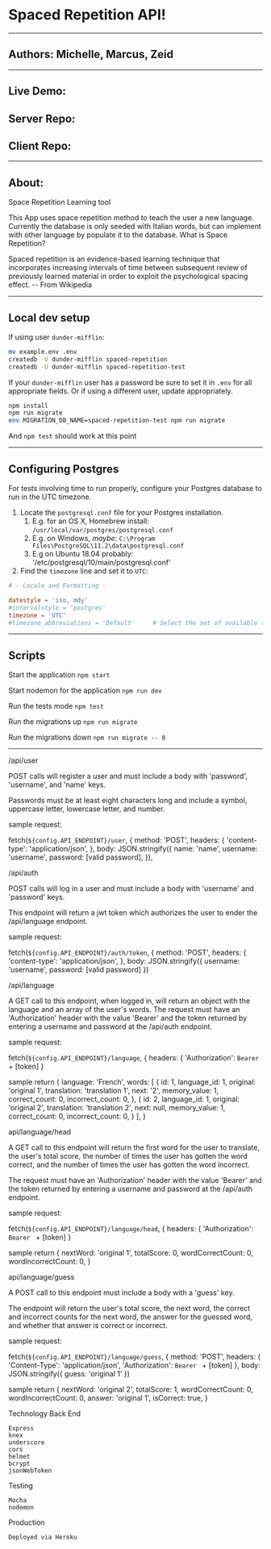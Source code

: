 # Spaced Repetition API!
---------------------------------------------------------------------------------

## Authors: Michelle, Marcus, Zeid

---------------------------------------------------------------------------------

## Live Demo:

## Server Repo:

## Client Repo:

---------------------------------------------------------------------------------

## About:

Space Repetition Learning tool

This App uses space repetition method to teach the user a new language. Currently the database is only seeded with Italian words, but can implement with other language by populate it to the database. What is Space Repetition?

Spaced repetition is an evidence-based learning technique that incorporates increasing intervals of time between subsequent review of previously learned material in order to exploit the psychological spacing effect. -- From Wikipedia

---------------------------------------------------------------------------------

## Local dev setup

If using user `dunder-mifflin`:

```bash
mv example.env .env
createdb -U dunder-mifflin spaced-repetition
createdb -U dunder-mifflin spaced-repetition-test
```

If your `dunder-mifflin` user has a password be sure to set it in `.env` for all appropriate fields. Or if using a different user, update appropriately.

```bash
npm install
npm run migrate
env MIGRATION_DB_NAME=spaced-repetition-test npm run migrate
```

And `npm test` should work at this point

---------------------------------------------------------------------------------

## Configuring Postgres

For tests involving time to run properly, configure your Postgres database to run in the UTC timezone.

1. Locate the `postgresql.conf` file for your Postgres installation.
   1. E.g. for an OS X, Homebrew install: `/usr/local/var/postgres/postgresql.conf`
   2. E.g. on Windows, _maybe_: `C:\Program Files\PostgreSQL\11.2\data\postgresql.conf`
   3. E.g  on Ubuntu 18.04 probably: '/etc/postgresql/10/main/postgresql.conf'
2. Find the `timezone` line and set it to `UTC`:

```conf
# - Locale and Formatting -

datestyle = 'iso, mdy'
#intervalstyle = 'postgres'
timezone = 'UTC'
#timezone_abbreviations = 'Default'     # Select the set of available time zone
```
---------------------------------------------------------------------------------

## Scripts

Start the application `npm start`

Start nodemon for the application `npm run dev`

Run the tests mode `npm test`

Run the migrations up `npm run migrate`

Run the migrations down `npm run migrate -- 0`

---------------------------------------------------------------------------------

/api/user

POST calls will register a user and must include a body with 'password', 'username', and 'name' keys.

Passwords must be at least eight characters long and include a symbol, uppercase letter, lowercase letter, and number.

sample request:

fetch(`${config.API_ENDPOINT}/user`, {
      method: 'POST',
      headers: {
        'content-type': 'application/json',
      },
      body: JSON.stringify({
        name: 'name',
        username: 'username',
        password: [valid password],
      }),

/api/auth

POST calls will log in a user and must include a body with 'username' and 'password' keys.

This endpoint will return a jwt token which authorizes the user to ender the /api/language endpoint.

sample request:

fetch(`${config.API_ENDPOINT}/auth/token`, {
      method: 'POST',
      headers: {
        'content-type': 'application/json',
      },
      body: JSON.stringify({ 
        username: 'username', 
        password: [valid password] 
      })

/api/language

A GET call to this endpoint, when logged in, will return an object with the language and an array of the user's words. The request must have an 'Authorization' header with the value 'Bearer' and the token returned by entering a username and password at the /api/auth endpoint.

sample request:

fetch(`${config.API_ENDPOINT}/language`, {
      headers: {
        'Authorization': `Bearer ` + [token]
      }

sample return {
    language: 'French',
    words: [
        {
            id: 1,
            language_id: 1,
            original: 'original 1',
            translation: 'translation 1',
            next: '2',
            memory_value: 1,
            correct_count: 0,
            incorrect_count: 0,
        }, {
            id: 2,
            language_id: 1,
            original: 'original 2',
            translation: 'translation 2',
            next: null,
            memory_value: 1,
            correct_count: 0,
            incorrect_count: 0,
        }
    ],
}

api/language/head

A GET call to this endpoint will return the first word for the user to translate, the user's total score, the number of times the user has gotten the word correct, and the number of times the user has gotten the word incorrect.

The request must have an 'Authorization' header with the value 'Bearer' and the token returned by entering a username and password at the /api/auth endpoint.

sample request:

fetch(`${config.API_ENDPOINT}/language/head`, {
      headers: {
        'Authorization': `Bearer ` + [token]
      }

sample return {
    nextWord: 'original 1',
    totalScore: 0,
    wordCorrectCount: 0,
    wordIncorrectCount: 0,
}

api/language/guess

A POST call to this endpoint must include a body with a 'guess' key.

The endpoint will return the user's total score, the next word, the correct and incorrect counts for the next word, the answer for the guessed word, and whether that answer is correct or incorrect.

sample request:

fetch(`${config.API_ENDPOINT}/language/guess`, {
      method: 'POST',
      headers: {
        'Content-Type': 'application/json',
        'Authorization': `Bearer ` + [token]
      },
      body: JSON.stringify({
          guess: 'original 1'
      })

sample return {
    nextWord: 'original 2',
    totalScore: 1,
    wordCorrectCount: 0,
    wordIncorrectCount: 0,
    answer: 'original 1',
    isCorrect: true,
}

Technology
Back End

    Express
    knex
    underscore
    cors
    helmet
    bcrypt
    jsonWebToken

Testing

    Mocha
    nodemon

Production

    Deployed via Heroku
